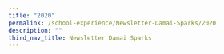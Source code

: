 ```yaml
---
title: "2020"
permalink: /school-experience/Newsletter-Damai-Sparks/2020
description: ""
third_nav_title: Newsletter Damai Sparks
---
```

